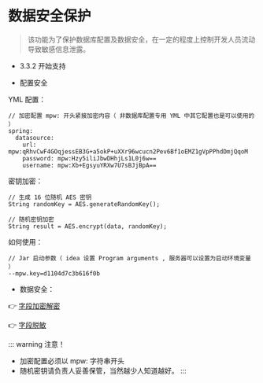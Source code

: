 # 数据安全保护

> 该功能为了保护数据库配置及数据安全，在一定的程度上控制开发人员流动导致敏感信息泄露。

- 3.3.2 开始支持

- 配置安全


YML 配置：

```
// 加密配置 mpw: 开头紧接加密内容（ 非数据库配置专用 YML 中其它配置也是可以使用的 ）
spring:
  datasource:
    url: mpw:qRhvCwF4GOqjessEB3G+a5okP+uXXr96wcucn2Pev6Bf1oEMZ1gVpPPhdDmjQqoM
    password: mpw:Hzy5iliJbwDHhjLs1L0j6w==
    username: mpw:Xb+EgsyuYRXw7U7sBJjBpA==
```

密钥加密：

```
// 生成 16 位随机 AES 密钥
String randomKey = AES.generateRandomKey();

// 随机密钥加密
String result = AES.encrypt(data, randomKey);
```

如何使用：

```
// Jar 启动参数（ idea 设置 Program arguments , 服务器可以设置为启动环境变量 ）
--mpw.key=d1104d7c3b616f0b
```

- 数据安全：

👉 [字段加密解密](https://baomidou.com/guide/mybatis-mate.html#%E5%AD%97%E6%AE%B5%E5%8A%A0%E5%AF%86%E8%A7%A3%E5%AF%86)

👉 [字段脱敏](https://baomidou.com/guide/mybatis-mate.html#%E5%AD%97%E6%AE%B5%E8%84%B1%E6%95%8F)

::: warning 注意！
- 加密配置必须以 mpw: 字符串开头
- 随机密钥请负责人妥善保管，当然越少人知道越好。
:::
